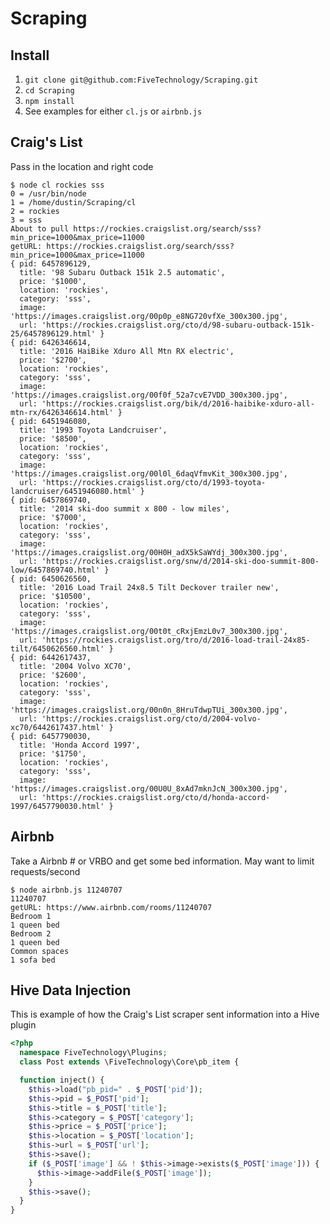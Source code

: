 # Scraping

## Install

1. `git clone git@github.com:FiveTechnology/Scraping.git`
2. `cd Scraping`
3. `npm install`
4. See examples for either `cl.js` or `airbnb.js`

## Craig's List

Pass in the location and right code

    $ node cl rockies sss
    0 = /usr/bin/node
    1 = /home/dustin/Scraping/cl
    2 = rockies
    3 = sss
    About to pull https://rockies.craigslist.org/search/sss?min_price=1000&max_price=11000
    getURL: https://rockies.craigslist.org/search/sss?min_price=1000&max_price=11000
    { pid: 6457896129,
      title: '98 Subaru Outback 151k 2.5 automatic',
      price: '$1000',
      location: 'rockies',
      category: 'sss',
      image: 'https://images.craigslist.org/00p0p_e8NG720vfXe_300x300.jpg',
      url: 'https://rockies.craigslist.org/cto/d/98-subaru-outback-151k-25/6457896129.html' }
    { pid: 6426346614,
      title: '2016 HaiBike Xduro All Mtn RX electric',
      price: '$2700',
      location: 'rockies',
      category: 'sss',
      image: 'https://images.craigslist.org/00f0f_52a7cvE7VDD_300x300.jpg',
      url: 'https://rockies.craigslist.org/bik/d/2016-haibike-xduro-all-mtn-rx/6426346614.html' }
    { pid: 6451946080,
      title: '1993 Toyota Landcruiser',
      price: '$8500',
      location: 'rockies',
      category: 'sss',
      image: 'https://images.craigslist.org/00l0l_6daqVfmvKit_300x300.jpg',
      url: 'https://rockies.craigslist.org/cto/d/1993-toyota-landcruiser/6451946080.html' }
    { pid: 6457869740,
      title: '2014 ski-doo summit x 800 - low miles',
      price: '$7000',
      location: 'rockies',
      category: 'sss',
      image: 'https://images.craigslist.org/00H0H_adX5kSaWYdj_300x300.jpg',
      url: 'https://rockies.craigslist.org/snw/d/2014-ski-doo-summit-800-low/6457869740.html' }
    { pid: 6450626560,
      title: '2016 Load Trail 24x8.5 Tilt Deckover trailer new',
      price: '$10500',
      location: 'rockies',
      category: 'sss',
      image: 'https://images.craigslist.org/00t0t_cRxjEmzL0v7_300x300.jpg',
      url: 'https://rockies.craigslist.org/tro/d/2016-load-trail-24x85-tilt/6450626560.html' }
    { pid: 6442617437,
      title: '2004 Volvo XC70',
      price: '$2600',
      location: 'rockies',
      category: 'sss',
      image: 'https://images.craigslist.org/00n0n_8HruTdwpTUi_300x300.jpg',
      url: 'https://rockies.craigslist.org/cto/d/2004-volvo-xc70/6442617437.html' }
    { pid: 6457790030,
      title: 'Honda Accord 1997',
      price: '$1750',
      location: 'rockies',
      category: 'sss',
      image: 'https://images.craigslist.org/00U0U_8xAd7mknJcN_300x300.jpg',
      url: 'https://rockies.craigslist.org/cto/d/honda-accord-1997/6457790030.html' }

## Airbnb

Take a Airbnb # or VRBO and get some bed information.  May want to limit requests/second

    $ node airbnb.js 11240707
    11240707
    getURL: https://www.airbnb.com/rooms/11240707
    Bedroom 1
    1 queen bed
    Bedroom 2
    1 queen bed
    Common spaces
    1 sofa bed

## Hive Data Injection

This is example of how the Craig's List scraper sent information into a Hive plugin

```php
<?php
  namespace FiveTechnology\Plugins;
  class Post extends \FiveTechnology\Core\pb_item {

  function inject() {
    $this->load("pb_pid=" . $_POST['pid']);  
    $this->pid = $_POST['pid'];
    $this->title = $_POST['title'];
    $this->category = $_POST['category'];
    $this->price = $_POST['price'];
    $this->location = $_POST['location'];
    $this->url = $_POST['url'];
    $this->save();
    if ($_POST['image'] && ! $this->image->exists($_POST['image'])) {
      $this->image->addFile($_POST['image']);
    }
    $this->save();
  }
}
```      
      
